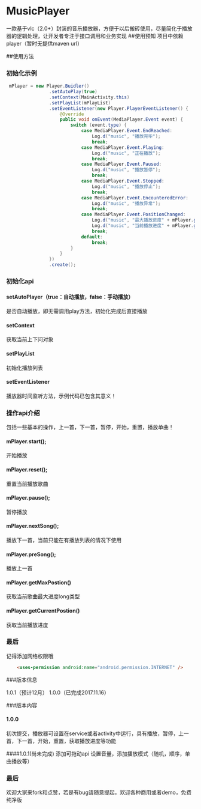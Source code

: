 # MusicPlayer
一款基于vlc（2.0+）封装的音乐播放器，方便于以后搬砖使用，尽量简化于播放器的逻辑处理，让开发者专注于接口调用和业务实现
##使用预知
项目中依赖player（暂时无提供maven url）


##使用方法
### 初始化示例
```java
 mPlayer = new Player.Buidler()
                .setAutoPlay(true)
                .setContext(MainActivity.this)
                .setPlayList(mPlayList)
                .setEventListener(new Player.PlayerEventListener() {
                    @Override
                    public void onEvent(MediaPlayer.Event event) {
                        switch (event.type) {
                            case MediaPlayer.Event.EndReached:
                                Log.d("music", "播放完毕");
                                break;
                            case MediaPlayer.Event.Playing:
                                Log.d("music", "正在播放");
                                break;
                            case MediaPlayer.Event.Paused:
                                Log.d("music", "播放暂停");
                                break;
                            case MediaPlayer.Event.Stopped:
                                Log.d("music", "播放停止");
                                break;
                            case MediaPlayer.Event.EncounteredError:
                                Log.d("music", "播放异常");
                                break;
                            case MediaPlayer.Event.PositionChanged:
                                Log.d("music", "最大播放进度" + mPlayer.getMaxPostion());
                                Log.d("music", "当前播放进度" + mPlayer.getCurrentPostion());
                                break;
                            default:
                                break;
                        }
                    }
                })
                .create();
```

### 初始化api

#### setAutoPlayer（true：自动播放，false：手动播放）

是否自动播放，即无需调用play方法，初始化完成后直接播放

#### setContext

获取当前上下问对象

#### setPlayList

初始化播放列表

#### setEventListener
播放器时间监听方法，示例代码已包含其意义！

### 操作api介绍
包括一些基本的操作，上一首，下一首，暂停，开始，重置，播放单曲！

#### mPlayer.start();

开始播放

#### mPlayer.reset();

重置当前播放歌曲

#### mPlayer.pause();

暂停播放
#### mPlayer.nextSong();

播放下一首，当前只能在有播放列表的情况下使用
#### mPlayer.preSong();

播放上一首
#### mPlayer.getMaxPostion()

获取当前歌曲最大进度long类型

#### mPlayer.getCurrentPostion()

获取当前播放进度

### 最后
记得添加网络权限哦
```html
    <uses-permission android:name="android.permission.INTERNET" />

```

###版本信息

1.0.1（预计12月）
1.0.0（已完成2017.11.16）

###版本内容
#### 1.0.0
初次提交，播放器可设置在service或者activity中运行，具有播放，暂停，上一首，下一首，开始，重置，获取播放进度等功能

####1.0.1(尚未完成)
添加可拖动api 设置音量，添加播放模式（随机，顺序，单曲播放等）

### 最后
欢迎大家来fork和点赞，若是有bug请随意提起，欢迎各种商用或者demo，免费纯净版